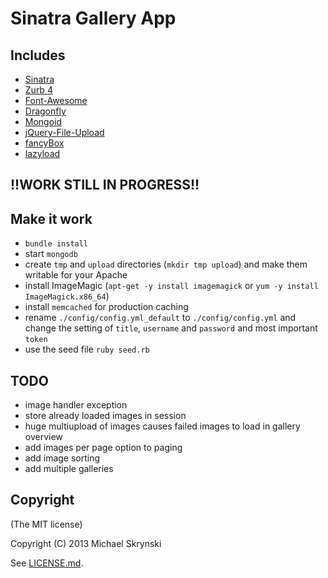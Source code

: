 # Sinatra Gallery App

## Includes
- [Sinatra](http://www.sinatrarb.com)
- [Zurb 4](https://github.com/zurb/foundation)
- [Font-Awesome](http://fortawesome.github.com)
- [Dragonfly](https://github.com/markevans/dragonfly)
- [Mongoid](https://github.com/mongoid/mongoid)
- [jQuery-File-Upload](https://github.com/blueimp/jQuery-File-Upload)
- [fancyBox](https://github.com/fancyapps/fancyBox)
- [lazyload](https://github.com/tuupola/jquery_lazyload)

## !!WORK STILL IN PROGRESS!!

## Make it work

- `bundle install`
- start `mongodb`
- create `tmp` and `upload` directories (`mkdir tmp upload`) and make them writable for your Apache
- install ImageMagic (`apt-get -y install imagemagick` or `yum -y install ImageMagick.x86_64`)
- install `memcached` for production caching
- rename `./config/config.yml_default` to `./config/config.yml` and change the setting of `title`, `username` and `password` and most important `token`
- use the seed file `ruby seed.rb`

## TODO
- image handler exception
- store already loaded images in session
- huge multiupload of images causes failed images to load in gallery overview
- add images per page option to paging
- add image sorting
- add multiple galleries

## Copyright
(The MIT license)

Copyright (C) 2013 Michael Skrynski

See [LICENSE.md](LICENSE.md).

